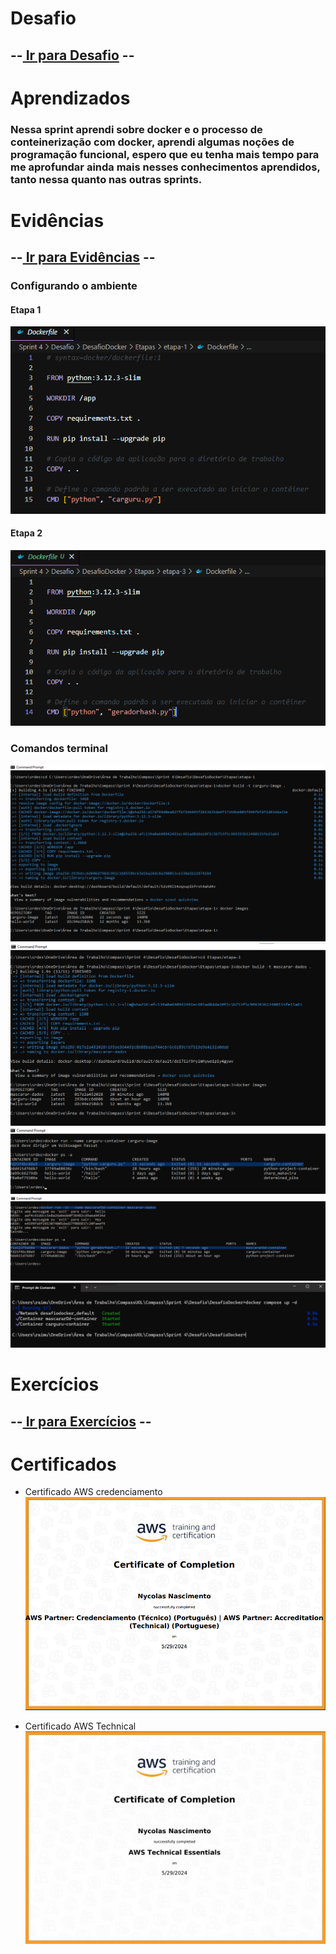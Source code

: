 # Desafio
## --[ Ir para Desafio](./Desafio/) --

# Aprendizados
### Nessa sprint aprendi sobre docker e o processo de conteinerização com docker, aprendi algumas noções de programação funcional, espero que eu tenha mais tempo para me aprofundar ainda mais nesses conhecimentos aprendidos, tanto nessa quanto nas outras sprints.

# Evidências
## --[ Ir para Evidências](./evidencias/) --

### Configurando o ambiente
#### Etapa 1
![ETAPA_UM](./evidencias/DockerfileEtapa1.png) 

#### Etapa 2
![ETAPA_TRES](./evidencias/DockerfileEtapa3.png) 

### Comandos terminal

![cmd](./evidencias/CriandoImagemEtapa1.png) 
![cmd](./evidencias/CriandoImagemEtapa3.png) 
![cmd](./evidencias/ExecutandoContainerEtapa1.png) 
![cmd](./evidencias/ExecutandoContainerEtapa3.png) 
![cmd](./evidencias/ExecutandoDockerCompose.png) 
# Exercícios
## --[ Ir para Exercícios](./exercicios/) --

# Certificados

- Certificado AWS credenciamento
![Curso AWS](./certificados/AWS%20Credenciamento%20tecnico.png)

- Certificado AWS Technical
![Curso AWS](./certificados/AWS%20Technical.png)
